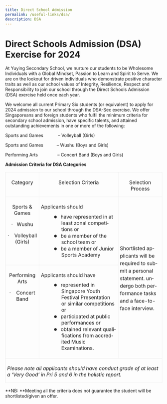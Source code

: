 ```yaml
---
title: Direct School Admission
permalink: /useful-links/dsa/
description: DSA
---
```

# Direct Schools Admission (DSA) Exercise for 2024 

At Yuying Secondary School, we nurture our students to be Wholesome Individuals with a Global Mindset, Passion to Learn and Spirit to Serve. We are on the lookout for driven individuals who demonstrate positive character traits as well as our school values of Integrity, Resilience, Respect and Responsibility to join our school through the Direct Schools Admission (DSA) exercise held once each year.

We welcome all current Primary Six students (or equivalent) to apply for 2024 admission to our school through the DSA-Sec exercise. We offer Singaporeans and foreign students who fulfil the minimum criteria for secondary school admission, have specific talents, and attained outstanding achievements in one or more of the following:

Sports and Games &nbsp;&nbsp;&nbsp;&nbsp;&nbsp;&nbsp;&nbsp;&nbsp;&nbsp;&nbsp; – Volleyball (Girls)

Sports and Games&nbsp;&nbsp;&nbsp;&nbsp;&nbsp;&nbsp;&nbsp;&nbsp;&nbsp;&nbsp; – Wushu (Boys and Girls)

Performing Arts &nbsp;&nbsp;&nbsp;&nbsp;&nbsp;&nbsp;&nbsp;&nbsp;&nbsp;&nbsp;&nbsp;&nbsp;&nbsp;&nbsp; – Concert Band (Boys and Girls)

**Admission Criteria for DSA Categories**

<table class="MsoNormalTable" border="1" cellspacing="0" cellpadding="0" width="601" style="border-collapse:collapse;mso-table-layout-alt:fixed;border:none;
 mso-border-alt:solid #EAEAEA .75pt;mso-yfti-tbllook:1536;mso-padding-alt:0in 5.4pt 0in 5.4pt;
 mso-border-insideh:.75pt solid #EAEAEA;mso-border-insidev:.75pt solid #EAEAEA"><tbody><tr style="mso-yfti-irow:0;mso-yfti-firstrow:yes;height:8.65pt"><td width="109" valign="top" style="width:81.75pt;border:solid #EAEAEA 1.0pt;
  mso-border-alt:solid #EAEAEA .75pt;padding:4.0pt 4.0pt 4.0pt 4.0pt;
  height:8.65pt"><p class="MsoNormal" align="center" style="margin-bottom:8.0pt;text-align:center;
  line-height:normal"><span lang="EN-GB">Category</span></p></td><td width="314" valign="top" style="width:235.5pt;border:solid #EAEAEA 1.0pt;
  border-left:none;mso-border-left-alt:solid #EAEAEA .75pt;mso-border-alt:solid #EAEAEA .75pt;
  padding:4.0pt 4.0pt 4.0pt 4.0pt;height:8.65pt"><p class="MsoNormal" align="center" style="margin-bottom:8.0pt;text-align:center;
  line-height:normal"><span lang="EN-GB">Selection Criteria</span></p></td><td width="178" valign="top" style="width:133.5pt;border:solid #EAEAEA 1.0pt;
  border-left:none;mso-border-left-alt:solid #EAEAEA .75pt;mso-border-alt:solid #EAEAEA .75pt;
  padding:4.0pt 4.0pt 4.0pt 4.0pt;height:8.65pt"><p class="MsoNormal" align="center" style="margin-bottom:8.0pt;text-align:center;
  line-height:normal"><span lang="EN-GB">Selection Process</span></p></td></tr><tr style="mso-yfti-irow:1;height:80.7pt"><td width="109" valign="top" style="width:81.75pt;border:solid #EAEAEA 1.0pt;
  border-top:none;mso-border-top-alt:solid #EAEAEA .75pt;mso-border-alt:solid #EAEAEA .75pt;
  padding:4.0pt 4.0pt 4.0pt 4.0pt;height:80.7pt"><p class="MsoNormal" align="center" style="margin-bottom:8.0pt;text-align:center;
  line-height:normal"><span lang="EN-GB">Sports &amp; Games</span></p><p class="MsoNormal" align="center" style="margin-bottom:8.0pt;text-align:center;
  line-height:normal"><span lang="EN-GB">·<span style="mso-spacerun:yes">&nbsp;&nbsp; </span>Wushu</span></p><p class="MsoNormal" align="center" style="margin-bottom:8.0pt;text-align:center;
  line-height:normal"><span lang="EN-GB">·<span style="mso-spacerun:yes">&nbsp;&nbsp;&nbsp; </span>Volleyball (Girls)</span></p></td><td width="314" valign="top" style="width:235.5pt;border-top:none;border-left:
  none;border-bottom:solid #EAEAEA 1.0pt;border-right:solid #EAEAEA 1.0pt;
  mso-border-top-alt:solid #EAEAEA .75pt;mso-border-left-alt:solid #EAEAEA .75pt;
  mso-border-alt:solid #EAEAEA .75pt;padding:4.0pt 4.0pt 4.0pt 4.0pt;
  height:80.7pt"><p class="MsoNormal" style="margin-bottom:8.0pt;line-height:normal"><span lang="EN-GB">Applicants should</span></p><p class="MsoNormal" style="margin-top:0in;margin-right:0in;margin-bottom:0in;
  margin-left:49.0pt;text-indent:-.25in;line-height:normal;mso-list:l0 level1 lfo1"><span lang="EN-GB" style="font-size:13.0pt;font-family:&quot;Lato&quot;,sans-serif;mso-fareast-font-family:
  Lato;mso-bidi-font-family:Lato;color:#222222"><span style="mso-list:Ignore">●<span style="font:7.0pt &quot;Times New Roman&quot;">&nbsp;&nbsp;&nbsp;&nbsp; </span></span></span><span lang="EN-GB">have represented in at least zonal competitions or</span></p><p class="MsoNormal" style="margin-top:0in;margin-right:0in;margin-bottom:0in;
  margin-left:49.0pt;text-indent:-.25in;line-height:normal;mso-list:l0 level1 lfo1"><span lang="EN-GB" style="font-size:13.0pt;font-family:&quot;Lato&quot;,sans-serif;mso-fareast-font-family:
  Lato;mso-bidi-font-family:Lato;color:#222222"><span style="mso-list:Ignore">●<span style="font:7.0pt &quot;Times New Roman&quot;">&nbsp;&nbsp;&nbsp;&nbsp; </span></span></span><span lang="EN-GB">be a member of the school team or</span></p><p class="MsoNormal" style="margin-top:0in;margin-right:0in;margin-bottom:13.0pt;
  margin-left:49.0pt;text-indent:-.25in;line-height:normal;mso-list:l0 level1 lfo1"><span lang="EN-GB" style="font-size:13.0pt;font-family:&quot;Lato&quot;,sans-serif;mso-fareast-font-family:
  Lato;mso-bidi-font-family:Lato;color:#222222"><span style="mso-list:Ignore">●<span style="font:7.0pt &quot;Times New Roman&quot;">&nbsp;&nbsp;&nbsp;&nbsp; </span></span></span><span lang="EN-GB">be a member of Junior Sports Academy</span></p></td><td width="178" rowspan="2" style="width:133.5pt;border-top:none;border-left:
  none;border-bottom:solid #EAEAEA 1.0pt;border-right:solid #EAEAEA 1.0pt;
  mso-border-top-alt:solid #EAEAEA .75pt;mso-border-left-alt:solid #EAEAEA .75pt;
  mso-border-alt:solid #EAEAEA .75pt;padding:4.0pt 4.0pt 4.0pt 4.0pt;
  height:80.7pt"><p class="MsoNormal" style="margin-bottom:8.0pt;line-height:150%"><span lang="EN-GB">Shortlisted applicants will be required to submit a personal statement. undergo both performance tasks and a face-to-face interview.</span></p></td></tr><tr style="mso-yfti-irow:2;height:110.25pt"><td width="109" valign="top" style="width:81.75pt;border:solid #EAEAEA 1.0pt;
  border-top:none;mso-border-top-alt:solid #EAEAEA .75pt;mso-border-alt:solid #EAEAEA .75pt;
  padding:4.0pt 4.0pt 4.0pt 4.0pt;height:110.25pt"><p class="MsoNormal" align="center" style="margin-bottom:8.0pt;text-align:center;
  line-height:normal"><span lang="EN-GB">Performing Arts</span></p><p class="MsoNormal" align="center" style="margin-bottom:0in;text-align:center;
  line-height:normal"><span lang="EN-GB">·<span style="mso-spacerun:yes">&nbsp;&nbsp;&nbsp; </span>Concert Band</span></p><p class="MsoNormal" style="margin-bottom:0in;line-height:normal"><span lang="EN-GB">&nbsp;</span></p><p class="MsoNormal" style="margin-bottom:0in;line-height:normal"><span lang="EN-GB">&nbsp;</span></p></td><td width="314" valign="top" style="width:235.5pt;border-top:none;border-left:
  none;border-bottom:solid #EAEAEA 1.0pt;border-right:solid #EAEAEA 1.0pt;
  mso-border-top-alt:solid #EAEAEA .75pt;mso-border-left-alt:solid #EAEAEA .75pt;
  mso-border-alt:solid #EAEAEA .75pt;padding:4.0pt 4.0pt 4.0pt 4.0pt;
  height:110.25pt"><p class="MsoNormal" style="margin-bottom:8.0pt;line-height:normal"><span lang="EN-GB">Applicants should have</span></p><p class="MsoNormal" style="margin-top:0in;margin-right:0in;margin-bottom:0in;
  margin-left:49.0pt;text-indent:-.25in;line-height:normal;mso-list:l0 level1 lfo1"><span lang="EN-GB" style="font-size:13.0pt;font-family:&quot;Lato&quot;,sans-serif;mso-fareast-font-family:
  Lato;mso-bidi-font-family:Lato;color:#222222"><span style="mso-list:Ignore">●<span style="font:7.0pt &quot;Times New Roman&quot;">&nbsp;&nbsp;&nbsp;&nbsp; </span></span></span><span lang="EN-GB">represented in Singapore Youth Festival Presentation or similar competitions or</span></p><p class="MsoNormal" style="margin-top:0in;margin-right:0in;margin-bottom:0in;
  margin-left:49.0pt;text-indent:-.25in;line-height:normal;mso-list:l0 level1 lfo1"><span lang="EN-GB" style="font-size:13.0pt;font-family:&quot;Lato&quot;,sans-serif;mso-fareast-font-family:
  Lato;mso-bidi-font-family:Lato;color:#222222"><span style="mso-list:Ignore">●<span style="font:7.0pt &quot;Times New Roman&quot;">&nbsp;&nbsp;&nbsp;&nbsp; </span></span></span><span lang="EN-GB">participated at public performances or</span></p><p class="MsoNormal" style="margin-top:0in;margin-right:0in;margin-bottom:13.0pt;
  margin-left:49.0pt;text-indent:-.25in;line-height:normal;mso-list:l0 level1 lfo1"><span lang="EN-GB" style="font-size:13.0pt;font-family:&quot;Lato&quot;,sans-serif;mso-fareast-font-family:
  Lato;mso-bidi-font-family:Lato;color:#222222"><span style="mso-list:Ignore">●<span style="font:7.0pt &quot;Times New Roman&quot;">&nbsp;&nbsp;&nbsp;&nbsp; </span></span></span><span lang="EN-GB">obtained relevant qualifications from accredited Music Examinations.</span></p></td></tr><tr style="mso-yfti-irow:3;mso-yfti-lastrow:yes;height:.25in"><td width="601" colspan="3" valign="top" style="width:450.75pt;border:solid #EAEAEA 1.0pt;
  border-top:none;mso-border-top-alt:solid #EAEAEA .75pt;mso-border-alt:solid #EAEAEA .75pt;
  padding:4.0pt 4.0pt 4.0pt 4.0pt;height:.25in"><p class="MsoNormal" style="margin-bottom:8.0pt;line-height:normal"><i style="mso-bidi-font-style:normal"><span lang="EN-GB">Please note all applicants should have conduct grade of at least a ‘Very Good’ in Pri 5 and 6 in the holistic report.</span></i></p></td></tr></tbody></table>

**NB: **Meeting all the criteria does not guarantee the student will be shortlisted/given an offer.

